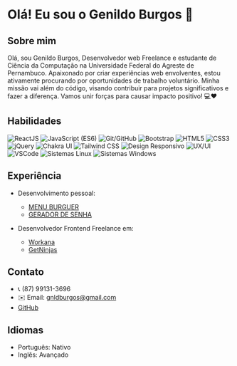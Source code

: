 # Olá! Eu sou o Genildo Burgos 👋

## Sobre mim
Olá, sou Genildo Burgos, Desenvolvedor web Freelance e estudante de Ciência da Computação na Universidade Federal do Agreste de Pernambuco. Apaixonado por criar experiências web envolventes, estou ativamente procurando por oportunidades de trabalho voluntário. Minha missão vai além do código, visando contribuir para projetos significativos e fazer a diferença. Vamos unir forças para causar impacto positivo! 💻❤️


## Habilidades
![ReactJS](https://img.shields.io/badge/ReactJS-61DAFB?style=for-the-badge&logo=react&logoColor=white)
![JavaScript (ES6)](https://img.shields.io/badge/JavaScript-ES6-F7DF1E?style=for-the-badge&logo=javascript&logoColor=white)
![Git/GitHub](https://img.shields.io/badge/Git-GitHub-181717?style=for-the-badge&logo=git&logoColor=white)
![Bootstrap](https://img.shields.io/badge/Bootstrap-7952B3?style=for-the-badge&logo=bootstrap&logoColor=white)
![HTML5](https://img.shields.io/badge/HTML5-E34F26?style=for-the-badge&logo=html5&logoColor=white)
![CSS3](https://img.shields.io/badge/CSS3-1572B6?style=for-the-badge&logo=css3&logoColor=white)
![jQuery](https://img.shields.io/badge/jQuery-0769AD?style=for-the-badge&logo=jquery&logoColor=white)
![Chakra UI](https://img.shields.io/badge/Chakra_UI-319795?style=for-the-badge&logo=chakra-ui&logoColor=white)
![Tailwind CSS](https://img.shields.io/badge/Tailwind_CSS-38B2AC?style=for-the-badge&logo=tailwind-css&logoColor=white)
![Design Responsivo](https://img.shields.io/badge/Design_Responsivo-%23121011?style=for-the-badge&logo=responsive&logoColor=white)
![UX/UI](https://img.shields.io/badge/UX/UI-%230077B5?style=for-the-badge)
![VSCode](https://img.shields.io/badge/VSCode-007ACC?style=for-the-badge&logo=visual-studio-code&logoColor=white)
![Sistemas Linux](https://img.shields.io/badge/Linux-333333?style=for-the-badge&logo=linux&logoColor=white)
![Sistemas Windows](https://img.shields.io/badge/Windows-0078D6?style=for-the-badge&logo=windows&logoColor=white)

## Experiência
- Desenvolvimento pessoal:
  - [MENU BURGUER](https://menu-burger-genildo.vercel.app/)
  - [GERADOR DE SENHA](https://password-generator-js-indol.vercel.app/)

- Desenvolvedor Frontend Freelance em:
  - [Workana](https://www.workana.com/)
  - [GetNinjas](https://www.getninjas.com.br/)

## Contato
- 📞 (87) 99131-3696
- ✉️ Email: gnldburgos@gmail.com
- [GitHub](https://github.com/genildoburgos)

## Idiomas
- Português: Nativo
- Inglês: Avançado



